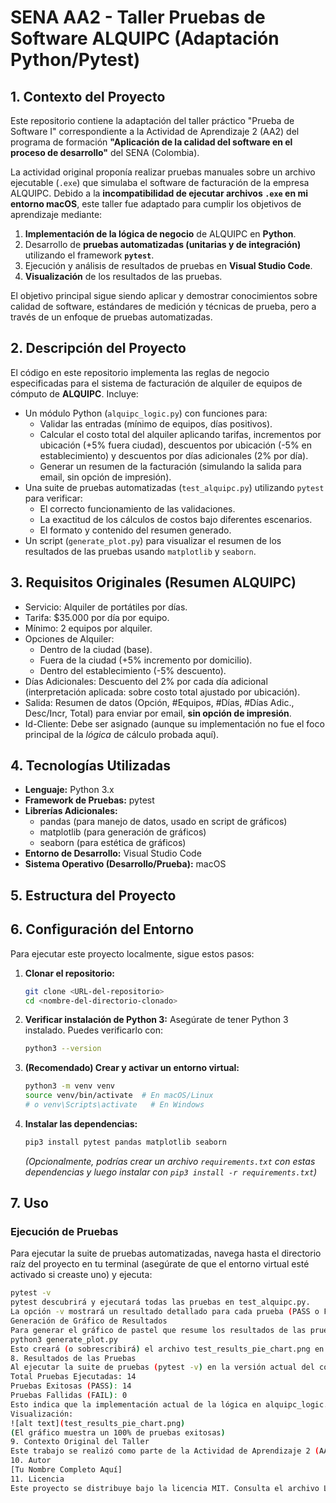 # SENA AA2 - Taller Pruebas de Software ALQUIPC (Adaptación Python/Pytest)

## 1. Contexto del Proyecto

Este repositorio contiene la adaptación del taller práctico "Prueba de Software I" correspondiente a la Actividad de Aprendizaje 2 (AA2) del programa de formación **"Aplicación de la calidad del software en el proceso de desarrollo"** del SENA (Colombia).

La actividad original proponía realizar pruebas manuales sobre un archivo ejecutable (`.exe`) que simulaba el software de facturación de la empresa ALQUIPC. Debido a la **incompatibilidad de ejecutar archivos `.exe` en mi entorno macOS**, este taller fue adaptado para cumplir los objetivos de aprendizaje mediante:

1.  **Implementación de la lógica de negocio** de ALQUIPC en **Python**.
2.  Desarrollo de **pruebas automatizadas (unitarias y de integración)** utilizando el framework **`pytest`**.
3.  Ejecución y análisis de resultados de pruebas en **Visual Studio Code**.
4.  **Visualización** de los resultados de las pruebas.

El objetivo principal sigue siendo aplicar y demostrar conocimientos sobre calidad de software, estándares de medición y técnicas de prueba, pero a través de un enfoque de pruebas automatizadas.

## 2. Descripción del Proyecto

El código en este repositorio implementa las reglas de negocio especificadas para el sistema de facturación de alquiler de equipos de cómputo de **ALQUIPC**. Incluye:

*   Un módulo Python (`alquipc_logic.py`) con funciones para:
    *   Validar las entradas (mínimo de equipos, días positivos).
    *   Calcular el costo total del alquiler aplicando tarifas, incrementos por ubicación (+5% fuera ciudad), descuentos por ubicación (-5% en establecimiento) y descuentos por días adicionales (2% por día).
    *   Generar un resumen de la facturación (simulando la salida para email, sin opción de impresión).
*   Una suite de pruebas automatizadas (`test_alquipc.py`) utilizando `pytest` para verificar:
    *   El correcto funcionamiento de las validaciones.
    *   La exactitud de los cálculos de costos bajo diferentes escenarios.
    *   El formato y contenido del resumen generado.
*   Un script (`generate_plot.py`) para visualizar el resumen de los resultados de las pruebas usando `matplotlib` y `seaborn`.

## 3. Requisitos Originales (Resumen ALQUIPC)

*   Servicio: Alquiler de portátiles por días.
*   Tarifa: $35.000 por día por equipo.
*   Mínimo: 2 equipos por alquiler.
*   Opciones de Alquiler:
    *   Dentro de la ciudad (base).
    *   Fuera de la ciudad (+5% incremento por domicilio).
    *   Dentro del establecimiento (-5% descuento).
*   Días Adicionales: Descuento del 2% por cada día adicional (interpretación aplicada: sobre costo total ajustado por ubicación).
*   Salida: Resumen de datos (Opción, #Equipos, #Días, #Días Adic., Desc/Incr, Total) para enviar por email, **sin opción de impresión**.
*   Id-Cliente: Debe ser asignado (aunque su implementación no fue el foco principal de la *lógica* de cálculo probada aquí).

## 4. Tecnologías Utilizadas

*   **Lenguaje:** Python 3.x
*   **Framework de Pruebas:** pytest
*   **Librerías Adicionales:**
    *   pandas (para manejo de datos, usado en script de gráficos)
    *   matplotlib (para generación de gráficos)
    *   seaborn (para estética de gráficos)
*   **Entorno de Desarrollo:** Visual Studio Code
*   **Sistema Operativo (Desarrollo/Prueba):** macOS

## 5. Estructura del Proyecto
## 6. Configuración del Entorno

Para ejecutar este proyecto localmente, sigue estos pasos:

1.  **Clonar el repositorio:**
    ```bash
    git clone <URL-del-repositorio>
    cd <nombre-del-directorio-clonado>
    ```

2.  **Verificar instalación de Python 3:**
    Asegúrate de tener Python 3 instalado. Puedes verificarlo con:
    ```bash
    python3 --version
    ```

3.  **(Recomendado) Crear y activar un entorno virtual:**
    ```bash
    python3 -m venv venv
    source venv/bin/activate  # En macOS/Linux
    # o venv\Scripts\activate   # En Windows
    ```

4.  **Instalar las dependencias:**
    ```bash
    pip3 install pytest pandas matplotlib seaborn
    ```
    *(Opcionalmente, podrías crear un archivo `requirements.txt` con estas dependencias y luego instalar con `pip3 install -r requirements.txt`)*

## 7. Uso

### Ejecución de Pruebas

Para ejecutar la suite de pruebas automatizadas, navega hasta el directorio raíz del proyecto en tu terminal (asegúrate de que el entorno virtual esté activado si creaste uno) y ejecuta:

```bash
pytest -v
pytest descubrirá y ejecutará todas las pruebas en test_alquipc.py.
La opción -v mostrará un resultado detallado para cada prueba (PASS o FAIL).
Generación de Gráfico de Resultados
Para generar el gráfico de pastel que resume los resultados de las pruebas (basado en los datos codificados en el script), ejecuta:
python3 generate_plot.py
Esto creará (o sobrescribirá) el archivo test_results_pie_chart.png en el directorio actual.
8. Resultados de las Pruebas
Al ejecutar la suite de pruebas (pytest -v) en la versión actual del código:
Total Pruebas Ejecutadas: 14
Pruebas Exitosas (PASS): 14
Pruebas Fallidas (FAIL): 0
Esto indica que la implementación actual de la lógica en alquipc_logic.py cumple con todos los casos de prueba definidos en test_alquipc.py.
Visualización:
![alt text](test_results_pie_chart.png)
(El gráfico muestra un 100% de pruebas exitosas)
9. Contexto Original del Taller
Este trabajo se realizó como parte de la Actividad de Aprendizaje 2 (AA2) del programa de formación "Aplicación de la calidad del software en el proceso de desarrollo" del Servicio Nacional de Aprendizaje (SENA), Colombia.
10. Autor
[Tu Nombre Completo Aquí]
11. Licencia
Este proyecto se distribuye bajo la licencia MIT. Consulta el archivo LICENSE (si decides añadir uno) para más detalles.
